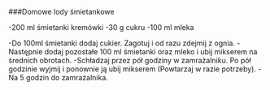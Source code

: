###Domowe lody śmietankowe

-200 ml śmietanki kremówki
-30 g cukru
-100 ml mleka

-Do 100ml śmietanki dodaj cukier. Zagotuj i od razu zdejmij z ognia.
-Następnie dodaj pozostałe 100 ml śmietanki oraz mleko i ubij mikserem na średnich obrotach.
-Schładzaj przez pół godziny w zamrażalniku. Po pół godzinie wyjmij i ponownie ją ubij mikserem (Powtarzaj w razie potrzeby).
-Na 5 godzin do zamrażalnika.
